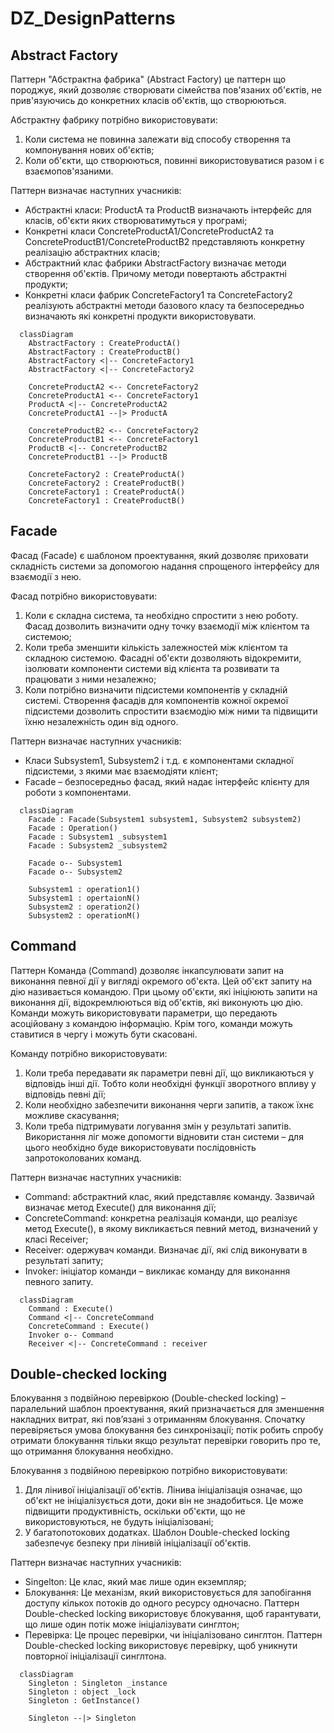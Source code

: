# DZ_DesignPatterns

## Abstract Factory

Паттерн "Абстрактна фабрика" (Abstract Factory) це паттерн що породжує, який дозволяє створювати сімейства пов'язаних об'єктів, не прив'язуючись до конкретних класів об'єктів, що створюються.

Абстрактну фабрику потрібно використовувати:
1.	Коли система не повинна залежати від способу створення та компонування нових об'єктів;
2.	Коли об'єкти, що створюються, повинні використовуватися разом і є взаємопов'язаними.

Паттерн визначає наступних учасників:

-	Абстрактні класи: ProductA та ProductB визначають інтерфейс для класів, об'єкти яких створюватимуться у програмі;
-	Конкретні класи ConcreteProductA1/ConcreteProductA2 та ConcreteProductB1/ConcreteProductB2 представляють конкретну реалізацію абстрактних класів;
-	Абстрактний клас фабрики AbstractFactory визначає методи створення об'єктів. Причому методи повертають абстрактні продукти;
-	Конкретні класи фабрик ConcreteFactory1 та ConcreteFactory2 реалізують абстрактні методи базового класу та безпосередньо визначають які конкретні продукти використовувати.


```mermaid
  classDiagram
    AbstractFactory : CreateProductA()
    AbstractFactory : CreateProductB()
    AbstractFactory <|-- ConcreteFactory1
    AbstractFactory <|-- ConcreteFactory2

    ConcreteProductA2 <-- ConcreteFactory2
    ConcreteProductA1 <-- ConcreteFactory1
    ProductA <|-- ConcreteProductA2
    ConcreteProductA1 --|> ProductA

    ConcreteProductB2 <-- ConcreteFactory2
    ConcreteProductB1 <-- ConcreteFactory1
    ProductB <|-- ConcreteProductB2
    ConcreteProductB1 --|> ProductB

    ConcreteFactory2 : CreateProductA()
    ConcreteFactory2 : CreateProductB()
    ConcreteFactory1 : CreateProductA()
    ConcreteFactory1 : CreateProductB()
```


## Facade

Фасад (Facade) є шаблоном проектування, який дозволяє приховати складність системи за допомогою надання спрощеного інтерфейсу для взаємодії з нею.

Фасад потрібно використовувати:
1.	Коли є складна система, та необхідно спростити з нею роботу. Фасад дозволить визначити одну точку взаємодії між клієнтом та системою;
2.	Коли треба зменшити кількість залежностей між клієнтом та складною системою. Фасадні об'єкти дозволяють відокремити, ізолювати компоненти системи від клієнта та розвивати та працювати з ними незалежно;
3.	Коли потрібно визначити підсистеми компонентів у складній системі. Створення фасадів для компонентів кожної окремої підсистеми дозволить спростити взаємодію між ними та підвищити їхню незалежність один від одного.

Паттерн визначає наступних учасників:
-	Класи Subsystem1, Subsystem2 і т.д. є компонентами складної підсистеми, з якими має взаємодіяти клієнт;
-	Facade – безпосередньо фасад, який надає інтерфейс клієнту для роботи з компонентами.


```mermaid
  classDiagram
    Facade : Facade(Subsystem1 subsystem1, Subsystem2 subsystem2)
    Facade : Operation()
    Facade : Subsystem1 _subsystem1
    Facade : Subsystem2 _subsystem2

    Facade o-- Subsystem1
    Facade o-- Subsystem2

    Subsystem1 : operation1()
    Subsystem1 : opertaionN()
    Subsystem2 : operation2()
    Subsystem2 : operationM()
```


## Command

Паттерн Команда (Command) дозволяє інкапсулювати запит на виконання певної дії у вигляді окремого об'єкта. Цей об'єкт запиту на дію називається командою. При цьому об'єкти, які ініціюють запити на виконання дії, відокремлюються від об'єктів, які виконують цю дію.
Команди можуть використовувати параметри, що передають асоційовану з командою інформацію. Крім того, команди можуть ставитися в чергу і можуть бути скасовані.

Команду потрібно використовувати:
1.	Коли треба передавати як параметри певні дії, що викликаються у відповідь інші дії. Тобто коли необхідні функції зворотного впливу у відповідь певні дії;
2.	Коли необхідно забезпечити виконання черги запитів, а також їхнє можливе скасування;
3.	Коли треба підтримувати логування змін у результаті запитів. Використання ліг може допомогти відновити стан системи – для цього необхідно буде використовувати послідовність запротоколованих команд.

Паттерн визначає наступних учасників:
-	Command: абстрактний клас, який представляє команду. Зазвичай визначає метод Execute() для виконання дії;
-	ConcreteCommand: конкретна реалізація команди, що реалізує метод Execute(), в якому викликається певний метод, визначений у класі Receiver;
-	Receiver: одержувач команди. Визначає дії, які слід виконувати в результаті запиту;
-	Invoker: ініціатор команди – викликає команду для виконання певного запиту.


```mermaid
  classDiagram
    Command : Execute()
    Command <|-- ConcreteCommand
    ConcreteCommand : Execute()
    Invoker o-- Command
    Receiver <|-- ConcreteCommand : receiver
```


## Double-checked locking

Блокування з подвійною перевіркою (Double-checked locking) – паралельний шаблон проектування, який призначається для зменшення накладних витрат, які пов’язані з отриманням блокування. Спочатку перевіряється умова блокування без синхронізації; потік робить спробу отримати блокування тільки якщо результат перевірки говорить про те, що отримання блокування необхідно.

Блокування з подвійною перевіркою потрібно використовувати:
1.	Для лінивої ініціалізації об'єктів. Лінива ініціалізація означає, що об'єкт не ініціалізується доти, доки він не знадобиться. Це може підвищити продуктивність, оскільки об'єкти, що не використовуються, не будуть ініціалізовані;
2.	У багатопотокових додатках. Шаблон Double-checked locking забезпечує безпеку при лінивій ініціалізації об'єктів.

Паттерн визначає наступних учасників:
-	Singelton: Це клас, який має лише один екземпляр;
-	Блокування: Це механізм, який використовується для запобігання доступу кількох потоків до одного ресурсу одночасно. Паттерн Double-checked locking використовує блокування, щоб гарантувати, що лише один потік може ініціалізувати синглтон;
-	Перевірка: Це процес перевірки, чи ініціалізовано синглтон. Паттерн Double-checked locking використовує перевірку, щоб уникнути повторної ініціалізації синглтона.


```mermaid
  classDiagram
    Singleton : Singleton _instance
    Singleton : object _lock
    Singleton : GetInstance()

    Singleton --|> Singleton
```
